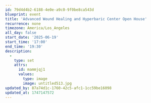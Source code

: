 ```yaml
---
id: 79d4d4b2-6188-4e0e-a9c0-9f0be8ca543d
blueprint: event
title: 'Advanced Wound Healing and Hyperbaric Center Open House'
recurrence: none
timezone: America/Los_Angeles
all_day: false
start_date: '2025-06-19'
start_time: '17:00'
end_time: '19:30'
description:
  -
    type: set
    attrs:
      id: mammjqj1
      values:
        type: image
        image: untitled513.jpg
updated_by: 87a74d1c-1760-42c5-afc1-1cc59be16098
updated_at: 1747147572
---
```

